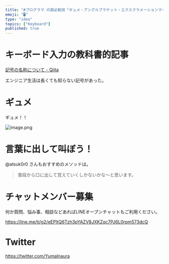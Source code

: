```yaml
---
title: "#プログラマ の超必殺技「ギュメ・アングルブラケット・エクスクラメーションマーク！」とは？  @atsuk0r0"
emoji: "🖥"
type: "idea"
topics: ["Keyboard"]
published: true
---
```


# キーボード入力の教科書的記事

[記号の名称について - Qiita](https://qiita.com/atsuk0r0/items/131e6cf91223a5c3e2cb)

エンジニア生活は長くても知らない記号があった。

# ギュメ

ギュメ！！

![image.png](https://qiita-image-store.s3.amazonaws.com/0/89618/6ad6dd6d-4167-a523-b2d6-f22a335c011c.png)

# 言葉に出して叫ぼう！

@atsuk0r0 さんもおすすめのメソッドは。

>普段から口に出して覚えていくしかないかな〜と思います。








<!-- Update From Qiita API -->

# チャットメンバー募集


何か質問、悩み事、相談などあればLINEオープンチャットもご利用ください。

https://line.me/ti/g2/eEPltQ6Tzh3pYAZV8JXKZqc7PJ6L0rpm573dcQ





# Twitter


https://twitter.com/YumaInaura


<!-- Update From Qiita API -->


